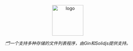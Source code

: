 <div align="center">
  <a href="https://alist.nn.ci"><img height="100px" alt="logo" src="https://cdn.jsdelivr.net/gh/alist-org/logo@main/logo.svg"/></a>
  <p><em>🗂️一个支持多种存储的文件列表程序，由Gin和Solidjs提供支持。</em></p>
<div>
 
  
